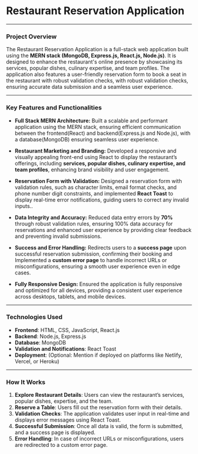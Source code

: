 # Restaurant Reservation Application

---
### Project Overview
The Restaurant Reservation Application is a full-stack web application built using the **MERN stack (MongoDB, Express.js, React.js, Node.js)**. It is designed to enhance the restaurant's online presence by showcasing its services, popular dishes, culinary expertise, and team profiles. The application also features a user-friendly reservation form to book a seat in the restaurant with robust validation checks, with robust validation checks, ensuring accurate data submission and a seamless user experience.

---
### Key Features and Functionalities
- **Full Stack MERN Architecture:** Built a scalable and performant application using the MERN stack, ensuring efficient communication between the frontend(React) and backend(Express.js and Node.js), with a database(MongoDB) ensuring seamless user experience.
   
- **Restaurant Marketing and Branding:** Developed a responsive and visually appealing front-end using React to display the restaurant’s offerings, including **services, popular dishes, culinary expertise, and team profiles**, enhancing brand visibility and user engagement.

- **Reservation Form with Validation:** Designed a reservation form with validation rules, such as character limits, email format checks, and phone number digit constraints, and implemented **React Toast** to display real-time error notifications, guiding users to correct any invalid inputs..
   
- **Data Integrity and Accuracy:** Reduced data entry errors by **70%** through robust validation rules, ensuring 100% data accuracy for reservations and enhanced user experience by providing clear feedback and preventing invalid submissions.
  
- **Success and Error Handling:** Redirects users to a **success page** upon successful reservation submission, confirming their booking and Implemented a **custom error page** to handle incorrect URLs or misconfigurations, ensuring a smooth user experience even in edge cases.

- **Fully Responsive Design:** Ensured the application is fully responsive and optimized for all devices, providing a consistent user experience across desktops, tablets, and mobile devices.

---
### **Technologies Used**
- **Frontend**: HTML, CSS, JavaScript, React.js  
- **Backend**: Node.js, Express.js  
- **Database**: MongoDB  
- **Validation and Notifications**: React Toast  
- **Deployment**: (Optional: Mention if deployed on platforms like Netlify, Vercel, or Heroku)  

--- 
### **How It Works**
1. **Explore Restaurant Details**: Users can view the restaurant’s services, popular dishes, expertise, and the team.  
2. **Reserve a Table**: Users fill out the reservation form with their details.  
3. **Validation Checks**: The application validates user input in real-time and displays error messages using React Toast.  
4. **Successful Submission**: Once all data is valid, the form is submitted, and a success page is displayed.  
5. **Error Handling**: In case of incorrect URLs or misconfigurations, users are redirected to a custom error page. 
